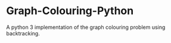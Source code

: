 # Graph-Colouring-Python
A python 3 implementation of the graph colouring problem using backtracking.
